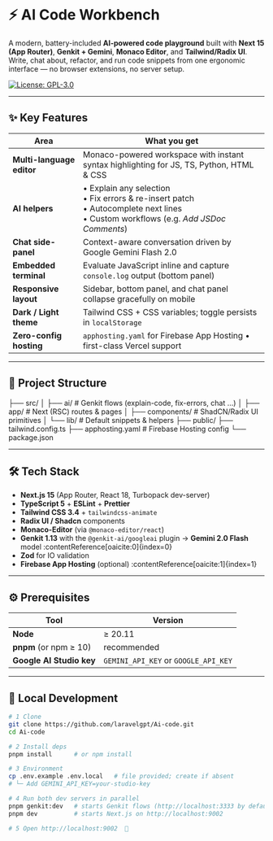 # ⚡ AI Code Workbench

A modern, battery-included **AI-powered code playground** built with **Next 15 (App Router)**, **Genkit + Gemini**, **Monaco Editor**, and **Tailwind/Radix UI**.  
Write, chat about, refactor, and run code snippets from one ergonomic interface — no browser extensions, no server setup.

[![License: GPL-3.0](https://img.shields.io/badge/license-GPLv3-blue.svg)](LICENSE)

---

## ✨ Key Features

| Area | What you get |
|------|--------------|
| **Multi-language editor** | Monaco-powered workspace with instant syntax highlighting for JS, TS, Python, HTML & CSS |
| **AI helpers** | • Explain any selection<br>• Fix errors & re-insert patch<br>• Autocomplete next lines<br>• Custom workflows (e.g. *Add JSDoc Comments*) |
| **Chat side-panel** | Context-aware conversation driven by Google Gemini Flash 2.0 |
| **Embedded terminal** | Evaluate JavaScript inline and capture `console.log` output (bottom panel) |
| **Responsive layout** | Sidebar, bottom panel, and chat panel collapse gracefully on mobile |
| **Dark / Light theme** | Tailwind CSS + CSS variables; toggle persists in `localStorage` |
| **Zero-config hosting** | `apphosting.yaml` for Firebase App Hosting • first-class Vercel support |

---

## 📂 Project Structure

├── src/
│ ├── ai/ # Genkit flows (explain-code, fix-errors, chat …)
│ ├── app/ # Next (RSC) routes & pages
│ ├── components/ # ShadCN/Radix UI primitives
│ └── lib/ # Default snippets & helpers
├── public/
├── tailwind.config.ts
├── apphosting.yaml # Firebase Hosting config
└── package.json


---

## 🛠️ Tech Stack

* **Next.js 15** (App Router, React 18, Turbopack dev-server)
* **TypeScript 5** + **ESLint** + **Prettier**
* **Tailwind CSS 3.4** + `tailwindcss-animate`
* **Radix UI / Shadcn** components
* **Monaco-Editor** (via `@monaco-editor/react`)
* **Genkit 1.13** with the `@genkit-ai/googleai` plugin → **Gemini 2.0 Flash** model :contentReference[oaicite:0]{index=0}
* **Zod** for IO validation
* **Firebase App Hosting** (optional) :contentReference[oaicite:1]{index=1}

---

## ⚙️ Prerequisites

| Tool | Version |
|------|---------|
| **Node** | ≥ 20.11 |
| **pnpm** (or npm ≥ 10) | recommended |
| **Google AI Studio key** | `GEMINI_API_KEY` or `GOOGLE_API_KEY` |

---

## 🚀 Local Development

```bash
# 1 Clone
git clone https://github.com/laravelgpt/Ai-code.git
cd Ai-code

# 2 Install deps
pnpm install      # or npm install

# 3 Environment
cp .env.example .env.local   # file provided; create if absent
# └─ Add GEMINI_API_KEY=your-studio-key

# 4 Run both dev servers in parallel
pnpm genkit:dev   # starts Genkit flows (http://localhost:3333 by default)
pnpm dev          # starts Next.js on http://localhost:9002

# 5 Open http://localhost:9002  🎉


